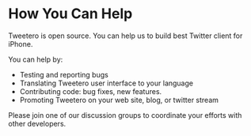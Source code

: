 # How You Can Help #

Tweetero is open source. You can help us to build best Twitter client for iPhone.

You can help by:
  * Testing and reporting bugs
  * Translating Tweetero user interface to your language
  * Contributing code: bug fixes, new features.
  * Promoting Tweetero on your web site, blog, or twitter stream

Please join one of our discussion groups to coordinate your efforts with other developers.
